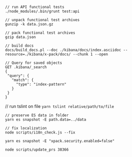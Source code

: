 
```shell
// run API functional tests
./node_modules/.bin/grunt test:api
```

```shell
// unpack functional test archives
gunzip -k data.json.gz 
```

```shell
// pack functional test archives
gzip data.json
```

```shell
// build docs
docs/build_docs.pl --doc ./kibana/docs/index.asciidoc --resource=./kibana/x-pack/docs/ --chunk 1 --open
```

```
// Query for saved objects
GET .kibana/_search
{
 "query": {
   "match": {
     "type": "index-pattern"
   }
 }
}
```

// run tslint on file
`yarn tslint relative/path/to/file`

```
// preserve ES data in folder
yarn es snapshot -E path.data=../data
```


```
// fix localization
node scripts/i18n_check.js --fix
```

```
yarn es snapshot -E "xpack.security.enabled=false"
```

```
node scripts/update_prs 38366
```
